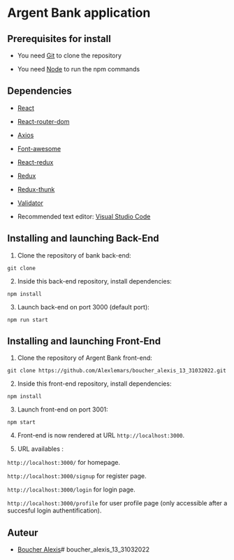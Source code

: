 # Argent Bank application


## Prerequisites for install

- You need [Git](https://git-scm.com) to clone the repository

- You need [Node](https://nodejs.org/en/) to run the npm commands


## Dependencies

- [React](https://reactjs.org)

- [React-router-dom](https://reactrouter.com/web/guides/quick-start) 

- [Axios](https://github.com/axios/axios)

- [Font-awesome](https://fontawesome.com/) 

- [React-redux](https://github.com/axios/axios)

- [Redux](https://github.com/axios/axios)

- [Redux-thunk](https://github.com/axios/axios)

- [Validator](https://github.com/axios/axios)


- Recommended text editor: [Visual Studio Code](https://code.visualstudio.com)

## Installing and launching Back-End

1. Clone the repository of bank back-end:   

`git clone `


2. Inside this back-end repository, install dependencies:   

`npm install`


3. Launch back-end on port 3000 (default port):   

`npm run start`



## Installing and launching Front-End

1. Clone the repository of Argent Bank front-end:   

`git clone https://github.com/Alexlemars/boucher_alexis_13_31032022.git`



2. Inside this front-end repository, install dependencies:   

`npm install`



3. Launch front-end on port 3001:   

`npm start`



4. Front-end is now rendered at URL `http://localhost:3000`.


5. URL availables :   

`http://localhost:3000/` for homepage.

`http://localhost:3000/signup`   for register page.

`http://localhost:3000/login`    for login page.

`http://localhost:3000/profile`   for user profile page (only accessible after a succesful login authentification).





## Auteur
* [Boucher Alexis](https://github.com/Alexlemars)# boucher_alexis_13_31032022
